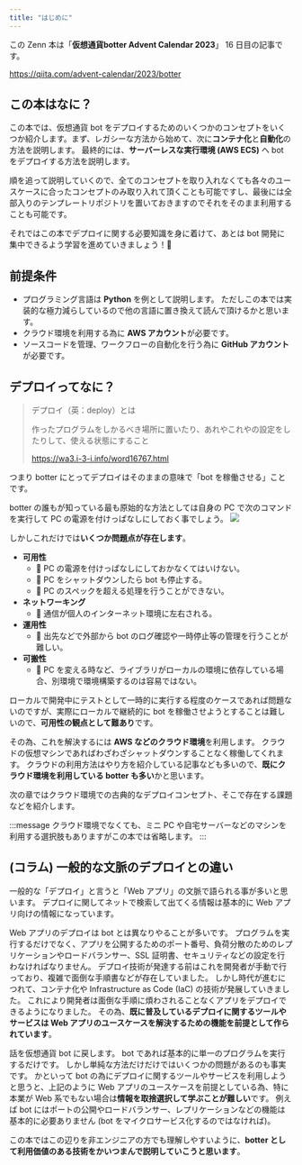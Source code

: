 ```yaml
---
title: "はじめに"
---
```


この Zenn 本は「**仮想通貨botter Advent Calendar 2023**」 16 日目の記事です。

https://qiita.com/advent-calendar/2023/botter

## この本はなに？

この本では、仮想通貨 bot をデプロイするためのいくつかのコンセプトをいくつか紹介します。まず、レガシーな方法から始めて、次に**コンテナ化**と**自動化**の方法を説明します。 最終的には、**サーバーレスな実行環境 (AWS ECS)** へ bot をデプロイする方法を説明します。

順を追って説明していくので、全てのコンセプトを取り入れなくても各々のユースケースに合ったコンセプトのみ取り入れて頂くことも可能ですし、最後には全部入りのテンプレートリポジトリを置いておきますのでそれをそのまま利用することも可能です。

それではこの本でデプロイに関する必要知識を身に着けて、あとは bot 開発に集中できるよう学習を進めていきましょう！🚀

## 前提条件

- プログラミング言語は **Python** を例として説明します。 ただしこの本では実装的な極力減らしているので他の言語に置き換えて読んで頂けるかと思います。
- クラウド環境を利用する為に **AWS アカウント**が必要です。
- ソースコードを管理、ワークフローの自動化を行う為に **GitHub アカウント**が必要です。

## デプロイってなに？

> デプロイ（英：deploy）とは
>
> 作ったプログラムをしかるべき場所に置いたり、あれやこれやの設定をしたりして、使える状態にすること
>
> https://wa3.i-3-i.info/word16767.html


つまり botter にとってデプロイはそのままの意味で「bot を稼働させる」ことです。

botter の誰もが知っている最も原始的な方法としては自身の PC で次のコマンドを実行して PC の電源を付けっぱなしにしておく事でしょう。
![](https://storage.googleapis.com/zenn-user-upload/427d60900661-20231214.png)

しかしこれだけでは**いくつか問題点が存在します**。

- **可用性**
    - 🤔 PC の電源を付けっぱなしにしておかなくてはいけない。
    - 🤔 PC をシャットダウンしたら bot も停止する。
    - 🤔 PC のスペックを超える処理を行うことができない。
- **ネットワーキング**
    - 🤔 通信が個人のインターネット環境に左右される。
- **運用性**
    - 🤔 出先などで外部から bot のログ確認や一時停止等の管理を行うことが難しい。
- **可搬性**
    - 🤔 PC を変える時など、ライブラリがローカルの環境に依存している場合、別環境で環境構築するのは容易ではない。

ローカルで開発中にテストとして一時的に実行する程度のケースであれば問題ないのですが、実際にローカルで継続的に bot を稼働させようとすることは難しいので、**可用性の観点として難あり**です。

その為、これを解決するには **AWS などのクラウド環境**を利用します。 クラウドの仮想マシンであればわざわざシャットダウンすることなく稼働してくれます。 クラウドの利用方法はやり方を紹介している記事なども多いので、**既にクラウド環境を利用している botter も多い**かと思います。

次の章ではクラウド環境での古典的なデプロイコンセプト、そこで存在する課題などを紹介します。

:::message
クラウド環境でなくても、ミニ PC や自宅サーバーなどのマシンを利用する選択肢もありますがこの本では省略します。
:::

## (コラム) 一般的な文脈のデプロイとの違い

一般的な「デプロイ」と言うと「Web アプリ」の文脈で語られる事が多いと思います。 デプロイに関してネットで検索して出てくる情報は基本的に Web アプリ向けの情報になっています。

Web アプリのデプロイは bot とは異なりやることが多いです。 プログラムを実行するだけでなく、アプリを公開するためのポート番号、負荷分散のためのレプリケーションやロードバランサー、SSL 証明書、セキュリティなどの設定を行わなければなりません。 デプロイ技術が発達する前はこれを開発者が手動で行っており、複雑で面倒な手順書などが存在していました。 しかし時代が進むにつれて、コンテナ化や Infrastructure as Code (IaC) の技術が発展していきました。 これにより開発者は面倒な手順に煩わされることなくアプリをデプロイできるようになりました。 その為、**既に普及しているデプロイに関するツールやサービスは Web アプリのユースケースを解決するための機能を前提として作られています**。

話を仮想通貨 bot に戻します。 bot であれば基本的に単一のプログラムを実行するだけです。 しかし単純な方法だけだけではいくつかの問題があるのも事実です。 かといって bot の為にデプロイに関するツールやサービスを利用しようと思うと、上記のように Web アプリのユースケースを前提としている為、特に本業が Web 系でもない場合は**情報を取捨選択して学ぶことが難しい**です。 例えば bot にはポートの公開やロードバランサー、レプリケーションなどの機能は基本的に必要ありません (bot をマイクロサービス化するのではなければ)。

この本ではこの辺りを非エンジニアの方でも理解しやすいように、**botter として利用価値のある技術をかいつまんで説明していこうと思います**。
